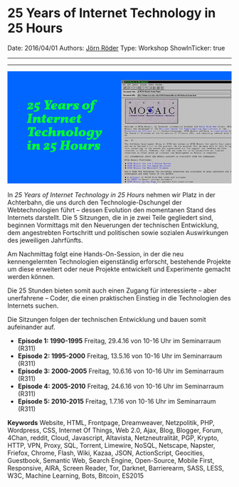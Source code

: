 # 25 Years of Internet Technology in 25 Hours

Date: 2016/04/01
Authors: [Jörn Röder](http://joernroeder.de)
Type: Workshop
ShowInTicker: true

---
---

![](25YoITi25Y.jpg)

In _25 Years of Internet Technology in 25 Hours_ nehmen wir Platz in der Achterbahn, die uns durch den Technologie-Dschungel der Webtechnologien führt – dessen Evolution den momentanen Stand des Internets darstellt. Die 5 Sitzungen, die in je zwei Teile gegliedert sind, beginnen Vormittags mit den Neuerungen der technischen Entwicklung, dem angestrebten Fortschritt und politischen sowie sozialen Auswirkungen des jeweiligen Jahrfünfts.
 
Am Nachmittag folgt eine Hands-On-Session, in der die neu kennengelernten Technologien eigenständig erforscht, bestehende Projekte um diese erweitert oder neue Projekte entwickelt und Experimente gemacht werden können.

Die 25 Stunden bieten somit auch einen Zugang für interessierte – aber unerfahrene – Coder, die einen praktischen Einstieg in die Technologien des Internets suchen.
 
Die Sitzungen folgen der technischen Entwicklung und bauen somit aufeinander auf.

- __Episode 1: 1990-1995__ Freitag, 29.4.16 von 10-16 Uhr im Seminarraum (R311)
- __Episode 2: 1995-2000__ Freitag, 13.5.16 von 10-16 Uhr im Seminarraum (R311)
- __Episode 3: 2000-2005__ Freitag, 10.6.16 von 10-16 Uhr im Seminarraum (R311)
- __Episode 4: 2005-2010__ Freitag, 24.6.16 von 10-16 Uhr im Seminarraum (R311)
- __Episode 5: 2010-2015__ Freitag, 1.7.16 von 10-16 Uhr im Seminarraum (R311)
 
__Keywords__  Website, HTML, Frontpage, Dreamweaver, Netzpolitik, PHP, Wordpress, CSS, Internet Of Things, Web 2.0, Ajax, Blog, Blogger, Forum, 4Chan, reddit, Cloud, Javascript, Altavista, Netzneutralität, PGP, Krypto, HTTP, VPN, Proxy, SQL, Torrent, Limewire, NoSQL, Netscape, Napster, Friefox, Chrome, Flash, Wiki, Kazaa, JSON, ActionScript, Geocities, Guestbook, Semantic Web, Search Engine, Open-Source, Mobile First, Responsive, AIRA, Screen Reader, Tor, Darknet, Barrierearm, SASS, LESS, W3C, Machine Learning, Bots, Bitcoin, ES2015
